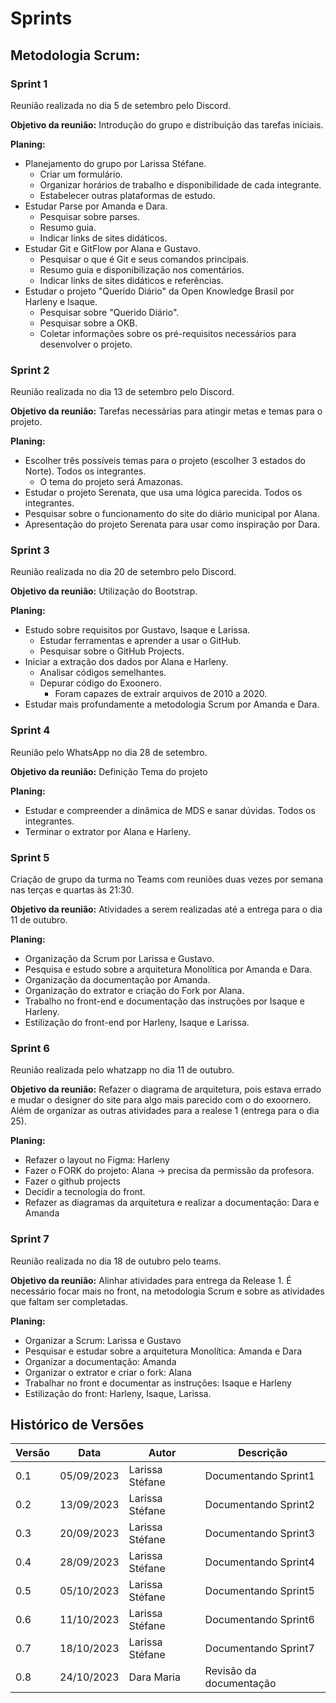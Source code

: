 # Sprints

## Metodologia Scrum:

### Sprint 1

Reunião realizada no dia 5 de setembro pelo Discord.

**Objetivo da reunião:** Introdução do grupo e distribuição das tarefas iniciais.

**Planing:**

- Planejamento do grupo por Larissa Stéfane.
    - Criar um formulário.
    - Organizar horários de trabalho e disponibilidade de cada integrante.
    - Estabelecer outras plataformas de estudo.
- Estudar Parse por Amanda e Dara.
    - Pesquisar sobre parses.
    - Resumo guia.
    - Indicar links de sites didáticos.
- Estudar Git e GitFlow por Alana e Gustavo.
    - Pesquisar o que é Git e seus comandos principais.
    - Resumo guia e disponibilização nos comentários.
    - Indicar links de sites didáticos e referências.
- Estudar o projeto "Querido Diário" da Open Knowledge Brasil por Harleny e Isaque.
    - Pesquisar sobre "Querido Diário".
    - Pesquisar sobre a OKB.
    - Coletar informações sobre os pré-requisitos necessários para desenvolver o projeto.

### Sprint 2

 Reunião realizada no dia 13 de setembro pelo Discord.

**Objetivo da reunião:** Tarefas necessárias para atingir metas e temas para o projeto.

**Planing:**

- Escolher três possíveis temas para o projeto (escolher 3 estados do Norte). Todos os integrantes.
  - O tema do projeto será Amazonas.
- Estudar o projeto Serenata, que usa uma lógica parecida. Todos os integrantes.
- Pesquisar sobre o funcionamento do site do diário municipal por Alana.
- Apresentação do projeto Serenata para usar como inspiração por Dara.

### Sprint 3

Reunião realizada no dia 20 de setembro pelo Discord.

**Objetivo da reunião:**  Utilização do Bootstrap.

**Planing:**

- Estudo sobre requisitos por Gustavo, Isaque e Larissa.
    - Estudar ferramentas e aprender a usar o GitHub.
    - Pesquisar sobre o GitHub Projects.
- Iniciar a extração dos dados por Alana e Harleny.
    - Analisar códigos semelhantes.
    - Depurar código do Exoonero.
        - Foram capazes de extrair arquivos de 2010 a 2020.
- Estudar mais profundamente a metodologia Scrum por Amanda e Dara.

### Sprint 4

Reunião pelo WhatsApp no dia 28 de setembro.

**Objetivo da reunião:** Definição Tema do projeto

**Planing:**

- Estudar e compreender a dinâmica de MDS e sanar dúvidas. Todos os integrantes.
- Terminar o extrator por Alana e Harleny.

### Sprint 5

Criação de grupo da turma no Teams com reuniões duas vezes por semana nas terças e quartas às 21:30.

**Objetivo da reunião:** Atividades a serem realizadas até a entrega para o dia 11 de outubro.

**Planing:**

- Organização da Scrum por Larissa e Gustavo.
- Pesquisa e estudo sobre a arquitetura Monolítica por Amanda e Dara.
- Organização da documentação por Amanda.
- Organização do extrator e criação do Fork por Alana.
- Trabalho no front-end e documentação das instruções por Isaque e Harleny.
- Estilização do front-end por Harleny, Isaque e Larissa.

### Sprint 6
Reunião realizada pelo whatzapp no dia 11 de outubro.

**Objetivo da reunião:** Refazer o diagrama de arquitetura, pois estava errado e
mudar o designer do site para algo mais parecido com o do exoornero. Além de organizar as
outras atividades para a realese 1 (entrega para o dia 25).

**Planing:**

- Refazer o layout no Figma: Harleny
- Fazer o FORK do projeto: Alana → precisa da permissão da profesora.
- Fazer o github projects
- Decidir a tecnologia do front.
- Refazer as diagramas da arquitetura e realizar a documentação: Dara e Amanda

### Sprint 7 
Reunião realizada no dia 18 de outubro pelo teams.

**Objetivo da reunião:** Alinhar atividades para entrega da Release 1. É necessário focar mais no front, na metodologia Scrum e sobre as
atividades que faltam ser completadas.

**Planing:**

- Organizar a Scrum: Larissa e Gustavo
- Pesquisar e estudar sobre a arquitetura Monolítica: Amanda e Dara
- Organizar a documentação: Amanda
- Organizar o extrator e criar o fork: Alana
- Trabalhar no front e documentar as instruções: Isaque e Harleny
- Estilização do front: Harleny, Isaque, Larissa.

## Histórico de Versões

| Versão  |  Data  | Autor  |  Descrição  |
| ------------------- | ------------------- | ------------------- | ------------------- |
| 0.1 | 05/09/2023  | Larissa Stéfane | Documentando Sprint1 |
| 0.2 | 13/09/2023  | Larissa Stéfane | Documentando Sprint2 |
| 0.3 | 20/09/2023  | Larissa Stéfane | Documentando Sprint3 |
| 0.4 | 28/09/2023  | Larissa Stéfane | Documentando Sprint4 |
| 0.5 | 05/10/2023  | Larissa Stéfane | Documentando Sprint5 |
| 0.6 | 11/10/2023  | Larissa Stéfane | Documentando Sprint6 |
| 0.7 | 18/10/2023  | Larissa Stéfane | Documentando Sprint7 |
| 0.8 | 24/10/2023  | Dara Maria  | Revisão da documentação |